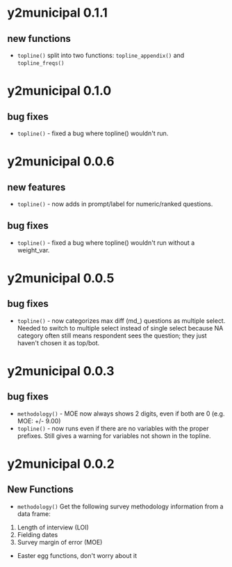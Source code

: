 # y2municipal 0.1.1
## new functions
* `topline()` split into two functions: `topline_appendix()` and `topline_freqs()`


# y2municipal 0.1.0
## bug fixes
* `topline()` - fixed a bug where topline() wouldn't run.


# y2municipal 0.0.6
## new features
* `topline()` - now adds in prompt/label for numeric/ranked questions. 
## bug fixes
* `topline()` - fixed a bug where topline() wouldn't run without a weight_var.


# y2municipal 0.0.5
## bug fixes
* `topline()` - now categorizes max diff (md_) questions as multiple select. Needed to switch to multiple select instead of single select because NA category often still means respondent sees the question; they just haven't chosen it as top/bot.


# y2municipal 0.0.3
## bug fixes
* `methodology()`  - MOE now always shows 2 digits, even if both are 0 (e.g. MOE: +/- 9.00)
* `topline()` - now runs even if there are no variables with the proper prefixes. Still gives a warning for variables not shown in the topline. 


# y2municipal 0.0.2
## New Functions
* `methodology()`  Get the following survey methodology information from a data frame:
1. Length of interview (LOI)
2. Fielding dates
3. Survey margin of error (MOE)
* Easter egg functions, don't worry about it

